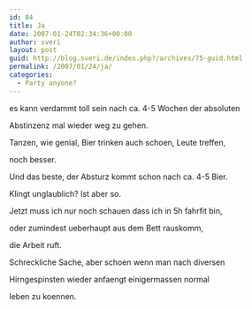 ```yaml
---
id: 84
title: Ja
date: 2007-01-24T02:34:36+00:00
author: sveri
layout: post
guid: http://blog.sveri.de/index.php?/archives/75-guid.html
permalink: /2007/01/24/ja/
categories:
  - Party anyone?
---
```

es kann verdammt toll sein nach ca. 4-5 Wochen der absoluten
  
Abstinzenz mal wieder weg zu gehen.
  
Tanzen, wie genial, Bier trinken auch schoen, Leute treffen,
  
noch besser.

Und das beste, der Absturz kommt schon nach ca. 4-5 Bier.
  
Klingt unglaublich? Ist aber so.

Jetzt muss ich nur noch schauen dass ich in 5h fahrfit bin,
  
oder zumindest ueberhaupt aus dem Bett rauskomm,
  
die Arbeit ruft.

Schreckliche Sache, aber schoen wenn man nach diversen
  
Hirngespinsten wieder anfaengt einigermassen normal
  
leben zu koennen.
